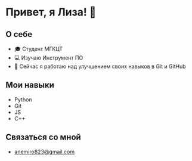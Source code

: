 # Привет, я Лиза! 👋

## О себе
- 🎓 Студент МГКЦТ
- 💻 Изучаю Инструмент ПО
- 🌱 Сейчас я работаю над улучшением своих навыков в Git и GitHub

## Мои навыки
- Python
- Git
- JS
- C++

## Связаться со мной
- anemiro823@gmail.com
